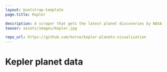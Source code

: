```yaml
---
layout: bootstrap-template
page.title: Kepler

description: A scraper that gets the latest planet discoveries by NASA's Kepler probe and displays them in relation to earths parameters
teaser: assets/images/kepler.jpg

repo_url: https://github.com/korve/kepler-planets-visualization
---
```


Kepler planet data
====



